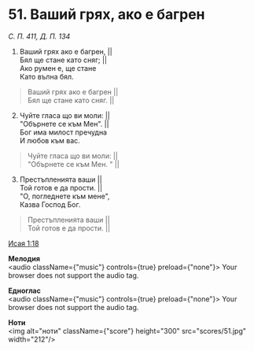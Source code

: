 # 51. Ваший грях, ако е багрен

_С. П. 411, Д. П. 134_

1. Ваший грях ако е багрен, ||  
Бял ще стане като сняг; ||  
Ако румен е, ще стане  
Като вълна бял.  

> Ваший грях ако е багрен ||  
> Бял ще стане като сняг. ||

2. Чуйте гласа що ви моли: ||  
"Обърнете се към Мен". ||  
Бог има милост пречудна  
И любов към вас.  

> Чуйте гласа що ви моли: ||  
> "Обърнете се към Мен. " ||

3. Престъпленията ваши ||  
Той готов е да прости. ||  
"О, погледнете към мене",  
Казва Господ Бог.  

> Престъпленията ваши ||  
> Той готов е да прости. ||

[Исая 1:18](http://biblia.bg/index.php?k=23&g=1&s=18)

**Мелодия**  
<audio className={"music"} controls={true} preload={"none"}>
    <source src="mp3/51.mp3" type="audio/mpeg"/>
    Your browser does not support the audio tag.
</audio>

**Едноглас**  
<audio className={"music"} controls={true} preload={"none"}>
    <source src="transp/51.mp3" type="audio/mpeg"/>
    Your browser does not support the audio tag.
</audio>

**Ноти**  
<img alt="ноти" className={"score"} height="300" src="scores/51.jpg" width="212"/>
